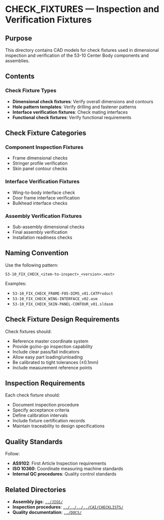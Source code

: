 # CHECK_FIXTURES — Inspection and Verification Fixtures

## Purpose

This directory contains CAD models for check fixtures used in dimensional inspection and verification of the 53-10 Center Body components and assemblies.

## Contents

### Check Fixture Types
- **Dimensional check fixtures**: Verify overall dimensions and contours
- **Hole pattern templates**: Verify drilling and fastener patterns
- **Interface verification fixtures**: Check mating interfaces
- **Functional check fixtures**: Verify functional requirements

## Check Fixture Categories

### Component Inspection Fixtures
- Frame dimensional checks
- Stringer profile verification
- Skin panel contour checks

### Interface Verification Fixtures
- Wing-to-body interface check
- Door frame interface verification
- Bulkhead interface checks

### Assembly Verification Fixtures
- Sub-assembly dimensional checks
- Final assembly verification
- Installation readiness checks

## Naming Convention

Use the following pattern:
```
53-10_FIX_CHECK_<item-to-inspect>_<version>.<ext>
```

Examples:
- `53-10_FIX_CHECK_FRAME-F05-DIMS_v01.CATProduct`
- `53-10_FIX_CHECK_WING-INTERFACE_v02.asm`
- `53-10_FIX_CHECK_SKIN-PANEL-CONTOUR_v01.sldasm`

## Check Fixture Design Requirements

Check fixtures should:
- Reference master coordinate system
- Provide go/no-go inspection capability
- Include clear pass/fail indicators
- Allow easy part loading/unloading
- Be calibrated to tight tolerances (±0.1mm)
- Include measurement reference points

## Inspection Requirements

Each check fixture should:
- Document inspection procedure
- Specify acceptance criteria
- Define calibration intervals
- Include fixture certification records
- Maintain traceability to design specifications

## Quality Standards

Follow:
- **AS9102**: First Article Inspection requirements
- **ISO 10360**: Coordinate measuring machine standards
- **Internal QC procedures**: Quality control standards

## Related Directories

- **Assembly jigs**: [`../JIGS/`](../JIGS/)
- **Inspection procedures**: [`../../../../CAI/CHECKLISTS/`](../../../../CAI/CHECKLISTS/)
- **Quality documentation**: [`../DOCS/`](../DOCS/)
